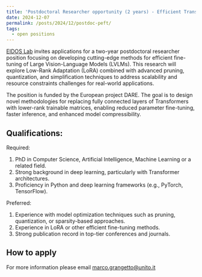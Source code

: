 ```yaml
---
title: 'Postdoctoral Researcher opportunity (2 years) - Efficient Transformers Fine-Tuning'
date: 2024-12-07
permalink: /posts/2024/12/postdoc-peft/
tags:
  - open positions
---
```


[EIDOS Lab](https://www.eidos.di.unito.it) invites applications for a two-year postdoctoral researcher position focusing on developing cutting-edge methods for efficient fine-tuning of Large Vision-Language Models (LVLMs). This research will explore Low-Rank Adaptation (LoRA) combined with advanced pruning, quantization, and simplification techniques to address scalability and resource constraints challenges for real-world applications.

The position is funded by the European project DARE. The goal is to design novel methodologies for replacing fully connected layers of Transformers with lower-rank trainable matrices, enabling reduced parameter fine-tuning, faster inference, and enhanced model compressibility.

Qualifications:
----
Required:
1. PhD in Computer Science, Artificial Intelligence, Machine Learning or a related field.
2. Strong background in deep learning, particularly with Transformer architectures.
3. Proficiency in Python and deep learning frameworks (e.g., PyTorch, TensorFlow).

Preferred:
1. Experience with model optimization techniques such as pruning, quantization, or sparsity-based approaches.
2. Experience in LoRA or other efficient fine-tuning methods.
3. Strong publication record in top-tier conferences and journals.

How to apply
-----
For more information please email marco.grangetto@unito.it